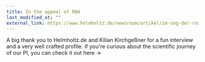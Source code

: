 ```yaml
---
title: In the appeal of RNA
last_modified_at: ""
external_link: https://www.helmholtz.de/newsroom/artikel/im-sog-der-rna/
---
```


A big thank you to Helmholtz.de and Kilian Kirchgeßner for a fun interview and a very well crafted profile. If you're curious about the scientific journey of our PI, you can check it out here ->